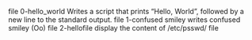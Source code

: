 file 0-hello_world  Writes  a script that prints “Hello, World”, followed by a new line to the standard output.
file 1-confused smiley writes confused smiley (Oo)
file 2-hellofile display the content of /etc/psswd/ file


